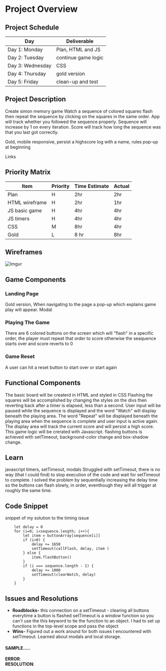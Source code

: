 # Project Overview

## Project Schedule

|  Day | Deliverable |
|---|---|
|Day 1: Monday| Plan, HTML and JS|
|Day 2: Tuesday| continue game logic|
|Day 3: Wednesday| CSS|
|Day 4: Thursday| gold version |
|Day 5: Friday | clean-up and test |


## Project Description

Create simon memory game
Watch a sequence of colored squares flash then repeat the sequence by clicking on the squares in the same order. App will track whether you followed the sequence properly. Sequence will increase by 1 on every iteration. Score will track how long the sequence was that you last got correctly.

Gold, mobile responsive, persist a highscore log with a name, rules pop-up at beginning

Links


## Priority Matrix

| Item | Priority | Time Estimate | Actual |
|---|---|---|---|
|Plan | H | 2hr | 2hr |
|HTML wireframe | H | 2hr | 1hr |
|JS basic game | H | 4hr | 4hr |
|JS timers | H | 4hr | 4hr |
|CSS | M | 8hr | 4hr  |
|Gold | L | 8 hr | 8hr |




## Wireframes

![Imgur](https://i.imgur.com/RAi30s5.png?1)


## Game Components

### Landing Page
Gold version, When navigating to the page a pop-up which explains game play will appear. Modal


### Playing The Game
There are 6 colored buttons on the screen which will "flash" in a specific order, the player must repeat that order to score otherwise the seaquence starts over and score reverts to 0



### Game Reset
A user can hit a reset button to start over or start again

## Functional Components

The basic board will be createrd in HTML and styled in CSS
Flashing the squares will be accomplished by changing the styles on the divs then reverting back after a timer is elapsed, less than a second. User input will be paused while the sequence is displayed and the word "Watch" will display beneath the playing area. The word "Repeat" will be displayed beneath the playing area when the sequence is complete and user input is active again. The display area will track the current score and will persist a high score. This game logic will be crerated with Javascript.
flashing buttons is achieved with setTimeout, background-color change and box-shadow change.

## Learn
javascript timers, setTimeout, modals
Struggled with setTimeout, there is no way (that I could find) to stop execution of the code and wait for setTimeout to complete. I solved the problem by sequentially increasing the delay time so the buttons can flash slowly, in order, eventhough they will all trigger at roughly the same time.

## Code Snippet
snippet of my solution to the timing issue
```
    let delay = 0
    for (i=0; i<sequence.length; i++){
        let item = buttonArray[sequence[i]]
        if (i>0) {
            delay += 1650
            setTimeout(callFlash, delay, item )
        } else {
            item.flashButton()
        }
        if (i === sequence.length - 1) {
            delay += 1000
            setTimeout(clearWatch, delay)
        }
    }
```


## Issues and Resolutions
-  **Roadblocks-**
this connection on a setTimeout - clearing all buttons everytime a button is flashed
setTimeout is a window function so you can't use the this keyword to tie the function to an object. I had to set up functions in the top-level scope and pass the object 
-  **Wins-**
Figured out a work around for both issues I encountered with setTimeout.
Learned about modals and local storage.

#### SAMPLE.....
**ERROR**:                                
**RESOLUTION**: 
